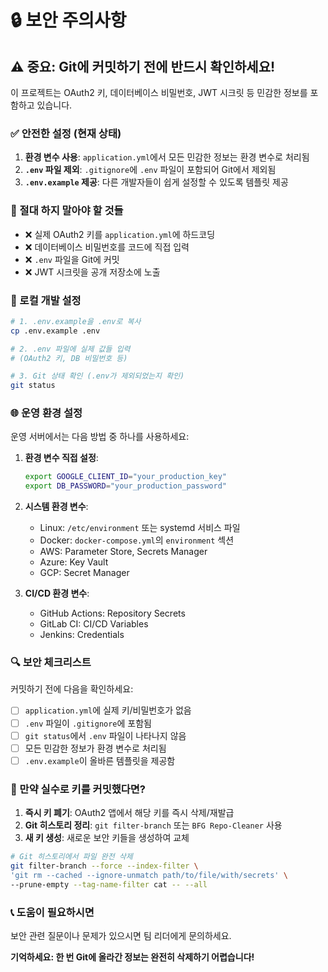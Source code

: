# 🔒 보안 주의사항

## ⚠️ 중요: Git에 커밋하기 전에 반드시 확인하세요!

이 프로젝트는 OAuth2 키, 데이터베이스 비밀번호, JWT 시크릿 등 민감한 정보를 포함하고 있습니다.

### ✅ 안전한 설정 (현재 상태)

1. **환경 변수 사용**: `application.yml`에서 모든 민감한 정보는 환경 변수로 처리됨
2. **`.env` 파일 제외**: `.gitignore`에 `.env` 파일이 포함되어 Git에서 제외됨
3. **`.env.example` 제공**: 다른 개발자들이 쉽게 설정할 수 있도록 템플릿 제공

### 🚨 절대 하지 말아야 할 것들

- ❌ 실제 OAuth2 키를 `application.yml`에 하드코딩
- ❌ 데이터베이스 비밀번호를 코드에 직접 입력
- ❌ `.env` 파일을 Git에 커밋
- ❌ JWT 시크릿을 공개 저장소에 노출

### 🔧 로컬 개발 설정

```bash
# 1. .env.example을 .env로 복사
cp .env.example .env

# 2. .env 파일에 실제 값들 입력
# (OAuth2 키, DB 비밀번호 등)

# 3. Git 상태 확인 (.env가 제외되었는지 확인)
git status
```

### 🌐 운영 환경 설정

운영 서버에서는 다음 방법 중 하나를 사용하세요:

1. **환경 변수 직접 설정**:

   ```bash
   export GOOGLE_CLIENT_ID="your_production_key"
   export DB_PASSWORD="your_production_password"
   ```

2. **시스템 환경 변수**:

   - Linux: `/etc/environment` 또는 systemd 서비스 파일
   - Docker: `docker-compose.yml`의 `environment` 섹션
   - AWS: Parameter Store, Secrets Manager
   - Azure: Key Vault
   - GCP: Secret Manager

3. **CI/CD 환경 변수**:
   - GitHub Actions: Repository Secrets
   - GitLab CI: CI/CD Variables
   - Jenkins: Credentials

### 🔍 보안 체크리스트

커밋하기 전에 다음을 확인하세요:

- [ ] `application.yml`에 실제 키/비밀번호가 없음
- [ ] `.env` 파일이 `.gitignore`에 포함됨
- [ ] `git status`에서 `.env` 파일이 나타나지 않음
- [ ] 모든 민감한 정보가 환경 변수로 처리됨
- [ ] `.env.example`이 올바른 템플릿을 제공함

### 🚨 만약 실수로 키를 커밋했다면?

1. **즉시 키 폐기**: OAuth2 앱에서 해당 키를 즉시 삭제/재발급
2. **Git 히스토리 정리**: `git filter-branch` 또는 `BFG Repo-Cleaner` 사용
3. **새 키 생성**: 새로운 보안 키들을 생성하여 교체

```bash
# Git 히스토리에서 파일 완전 삭제
git filter-branch --force --index-filter \
'git rm --cached --ignore-unmatch path/to/file/with/secrets' \
--prune-empty --tag-name-filter cat -- --all
```

### 📞 도움이 필요하시면

보안 관련 질문이나 문제가 있으시면 팀 리더에게 문의하세요.

**기억하세요: 한 번 Git에 올라간 정보는 완전히 삭제하기 어렵습니다!**
